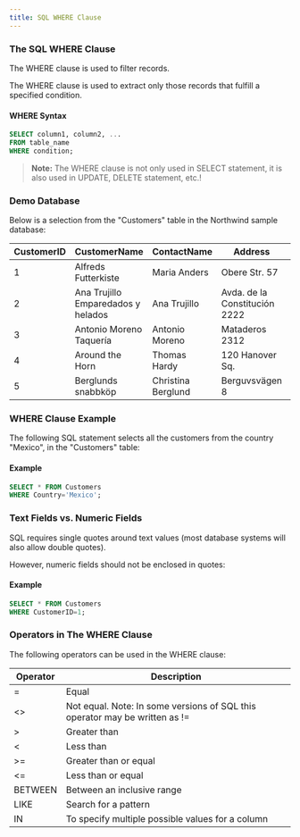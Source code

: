 ```yaml
---
title: SQL WHERE Clause
---
```


### The SQL WHERE Clause

The WHERE clause is used to filter records.

The WHERE clause is used to extract only those records that fulfill a specified condition.

#### WHERE Syntax

```sql
SELECT column1, column2, ...
FROM table_name
WHERE condition;
```
> **Note:** The WHERE clause is not only used in SELECT statement, it is also used in UPDATE, DELETE statement, etc.!

### Demo Database

Below is a selection from the "Customers" table in the Northwind sample database:

|CustomerID|CustomerName|ContactName|Address|City|PostalCode|Country|
|---|---|---|---|---|---|---|
|1|	Alfreds Futterkiste|	Maria Anders|	Obere Str. 57|	Berlin|	12209	|Germany|
|2|	Ana Trujillo Emparedados y helados|	Ana Trujillo|	Avda. de la Constitución 2222|	México D.F.	|05021|	Mexico|
|3|	Antonio Moreno Taquería	|Antonio Moreno	|Mataderos 2312|	México D.F.|	05023|	Mexico|
|4|	Around the Horn|	Thomas Hardy	|120 Hanover Sq.|	London	|WA1 1DP|	UK|
|5|	Berglunds snabbköp|	Christina Berglund|	Berguvsvägen 8|	Luleå	|S-958 22|	Sweden|

### WHERE Clause Example
The following SQL statement selects all the customers from the country "Mexico", in the "Customers" table:

#### Example
```sql
SELECT * FROM Customers
WHERE Country='Mexico';
```

### Text Fields vs. Numeric Fields
SQL requires single quotes around text values (most database systems will also allow double quotes).

However, numeric fields should not be enclosed in quotes:

#### Example
```sql
SELECT * FROM Customers
WHERE CustomerID=1;
```

### Operators in The WHERE Clause
The following operators can be used in the WHERE clause:

|Operator|	Description|
|---|---|
|=	|Equal|
|<>	|Not equal. Note: In some versions of SQL this operator may be written as !=|
|>	|Greater than|
|<	|Less than|
|>=	|Greater than or equal|
|<=	|Less than or equal|
|BETWEEN	|Between an inclusive range|
|LIKE	|Search for a pattern|
|IN|	To specify multiple possible values for a column|
